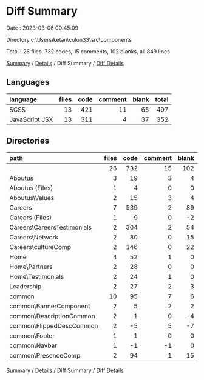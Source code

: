 # Diff Summary

Date : 2023-03-06 00:45:09

Directory c:\\Users\\ketan\\colon33\\src\\components

Total : 26 files,  732 codes, 15 comments, 102 blanks, all 849 lines

[Summary](results.md) / [Details](details.md) / Diff Summary / [Diff Details](diff-details.md)

## Languages
| language | files | code | comment | blank | total |
| :--- | ---: | ---: | ---: | ---: | ---: |
| SCSS | 13 | 421 | 11 | 65 | 497 |
| JavaScript JSX | 13 | 311 | 4 | 37 | 352 |

## Directories
| path | files | code | comment | blank | total |
| :--- | ---: | ---: | ---: | ---: | ---: |
| . | 26 | 732 | 15 | 102 | 849 |
| Aboutus | 3 | 19 | 3 | 4 | 26 |
| Aboutus (Files) | 1 | 4 | 0 | 0 | 4 |
| Aboutus\\Values | 2 | 15 | 3 | 4 | 22 |
| Careers | 7 | 539 | 2 | 89 | 630 |
| Careers (Files) | 1 | 9 | 0 | -2 | 7 |
| Careers\\CareersTestimonials | 2 | 304 | 2 | 54 | 360 |
| Careers\\Network | 2 | 80 | 0 | 15 | 95 |
| Careers\\cultureComp | 2 | 146 | 0 | 22 | 168 |
| Home | 4 | 52 | 1 | 0 | 53 |
| Home\\Partners | 2 | 28 | 0 | 0 | 28 |
| Home\\Testimonials | 2 | 24 | 1 | 0 | 25 |
| Leadership | 2 | 27 | 2 | 3 | 32 |
| common | 10 | 95 | 7 | 6 | 108 |
| common\\BannerComponent | 2 | 5 | 2 | 2 | 9 |
| common\\DescriptionCommon | 2 | 1 | 0 | -4 | -3 |
| common\\FlippedDescCommon | 2 | -5 | 5 | -7 | -7 |
| common\\Footer | 1 | 1 | 0 | 0 | 1 |
| common\\Navbar | 1 | -1 | -1 | 0 | -2 |
| common\\PresenceComp | 2 | 94 | 1 | 15 | 110 |

[Summary](results.md) / [Details](details.md) / Diff Summary / [Diff Details](diff-details.md)